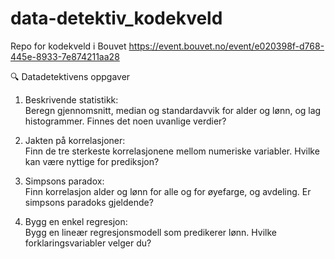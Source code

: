 # data-detektiv_kodekveld

Repo for kodekveld i Bouvet https://event.bouvet.no/event/e020398f-d768-445e-8933-7e874211aa28



🔍 Datadetektivens oppgaver
1. Beskrivende statistikk:  
Beregn gjennomsnitt, median og standardavvik for alder og lønn, og lag histogrammer. Finnes det noen uvanlige verdier?

2. Jakten på korrelasjoner:  
Finn de tre sterkeste korrelasjonene mellom numeriske variabler. Hvilke kan være nyttige for prediksjon?

3. Simpsons paradox:  
Finn korrelasjon alder og lønn for alle og for øyefarge, og avdeling. Er simpsons paradoks gjeldende? 

4. Bygg en enkel regresjon:  
Bygg en lineær regresjonsmodell som predikerer lønn. Hvilke forklaringsvariabler velger du? 
